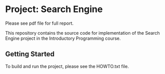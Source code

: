 # Project: Search Engine
Please see pdf file for full report.

This repository contains the source code for implementation
of the Search Engine project in the Introductory Programming course.

## Getting Started

To build and run the project, please see the HOWTO.txt file.


